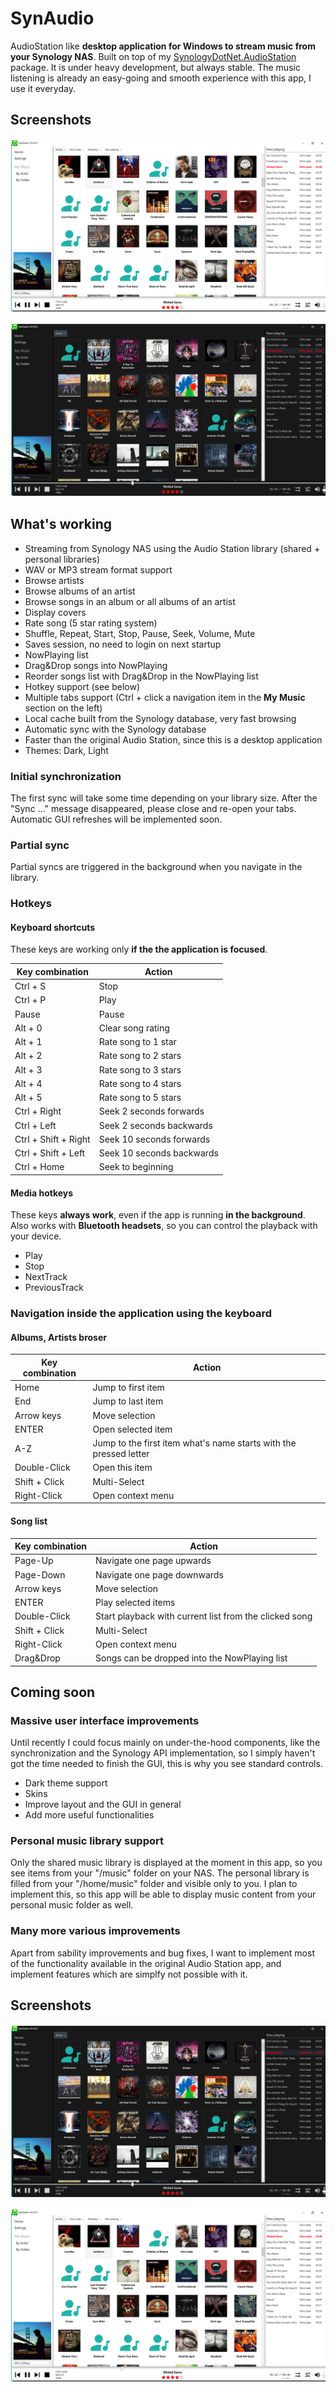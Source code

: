 # SynAudio

AudioStation like **desktop application for Windows to stream music from your Synology NAS**. Built on top of my [SynologyDotNet.AudioStation](https://github.com/geloczigeri/synologydotnet-audiostation) package. It is under heavy development, but always stable. The music listening is already an easy-going and smooth experience with this app, I use it everyday.  

## Screenshots

![plot](./assets/light.png)  

![plot](./assets/dark.png)  


## What's working
* Streaming from Synology NAS using the Audio Station library (shared + personal libraries)
* WAV or MP3 stream format support
* Browse artists
* Browse albums of an artist
* Browse songs in an album or all albums of an artist
* Display covers
* Rate song (5 star rating system)
* Shuffle, Repeat, Start, Stop, Pause, Seek, Volume, Mute
* Saves session, no need to login on next startup
* NowPlaying list
* Drag&Drop songs into NowPlaying
* Reorder songs list with Drag&Drop in the NowPlaying list
* Hotkey support (see below)
* Multiple tabs support (Ctrl + click a navigation item in the **My Music** section on the left)
* Local cache built from the Synology database, very fast browsing
* Automatic sync with the Synology database
* Faster than the original Audio Station, since this is a desktop application
* Themes: Dark, Light

### Initial synchronization
The first sync will take some time depending on your library size. After the "Sync ..." message disappeared, please close and re-open your tabs.  
Automatic GUI refreshes will be implemented soon.  

### Partial sync
Partial syncs are triggered in the background when you navigate in the library.

### Hotkeys

#### Keyboard shortcuts
These keys are working only **if the the application is focused**.  

| Key combination | Action |
| - | - |
| Ctrl + S | Stop |
| Ctrl + P | Play |
| Pause | Pause |
| Alt + 0 | Clear song rating |
| Alt + 1 | Rate song to 1 star |
| Alt + 2 | Rate song to 2 stars |
| Alt + 3 | Rate song to 3 stars |
| Alt + 4 | Rate song to 4 stars |
| Alt + 5 | Rate song to 5 stars |
| Ctrl + Right | Seek 2 seconds forwards |
| Ctrl + Left | Seek 2 seconds backwards |
| Ctrl + Shift + Right | Seek 10 seconds forwards |
| Ctrl + Shift + Left | Seek 10 seconds backwards |
| Ctrl + Home | Seek to beginning |

#### Media hotkeys
These keys **always work**, even if the app is running **in the background**. Also works with **Bluetooth headsets**, so you can control the playback with your device.  
* Play
* Stop
* NextTrack
* PreviousTrack

### Navigation inside the application using the keyboard

#### Albums, Artists broser

| Key combination | Action |
| - | - |
| Home | Jump to first item |
| End | Jump to last item |
| Arrow keys | Move selection |
| ENTER | Open selected item |
| A-Z | Jump to the first item what's name starts with the pressed letter |
| Double-Click | Open this item |
| Shift + Click | Multi-Select |
| Right-Click | Open context menu |

#### Song list

| Key combination | Action |
| - | - |
| Page-Up | Navigate one page upwards |
| Page-Down | Navigate one page downwards |
| Arrow keys | Move selection |
| ENTER | Play selected items |
| Double-Click | Start playback with current list from the clicked song |
| Shift + Click | Multi-Select |
| Right-Click | Open context menu |
| Drag&Drop | Songs can be dropped into the NowPlaying list |

## Coming soon

### Massive user interface improvements
Until recently I could focus mainly on under-the-hood components, like the synchronization and the Synology API implementation, so I simply haven't got the time needed to finish the GUI, this is why you see standard controls. 
* Dark theme support
* Skins
* Improve layout and the GUI in general
* Add more useful functionalities


### Personal music library support
Only the shared music library is displayed at the moment in this app, so you see items from your "/music" folder on your NAS. 
The personal library is filled from your "/home/music" folder and visible only to you. I plan to implement this, so this app will be able to display music content from your personal music folder as well.  

### Many more various improvements

Apart from sability improvements and bug fixes, I want to implement most of the functionality available in the original Audio Station app, and implement features which are simplfy not possible with it. 

## Screenshots

![plot](./assets/dark.png)

![plot](./assets/light.png)
